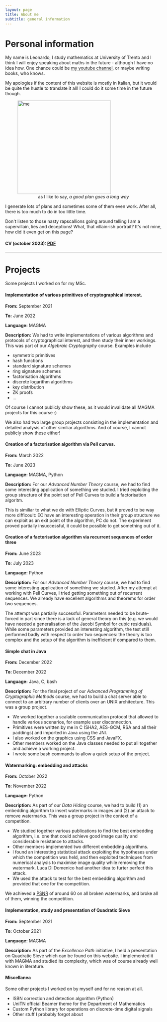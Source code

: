```yaml
---
layout: page
title: About me
subtitle: general information
---
```


# Personal information

My name is Leonardo, I study mathematics at University of Trento and I think I will enjoy speaking about maths in the future - although I have no idea how. 
One chance could be [my youtube channel](https://www.youtube.com/channel/UCO1l67JZBNiNEA2cb8M1fbQ), or maybe writing books, who knows.

My apologies if the content of this website is mostly in Italian, but it would be quite the hustle to translate it all! I could do it some time in the future though.

<figure>
  <img src="https://user-images.githubusercontent.com/64229723/193805618-de2d2594-bd61-48d5-ace9-893dc562eb0c.jpg" alt="me" class="center" width="300"/>
  <figcaption><center>as I like to say, <em>a good plan goes a long way</em></center></figcaption>
</figure>

I generate lots of plans and sometimes some of them even work. After all, there is too much to do in too little time.

Don't listen to those nasty rapscallions going around telling I am a supervillain, lies and deceptions! What, that villain-ish portrait? It's not mine, how did it even get on this page?

#### CV (october 2023): [PDF](https://github.com/PlasmaStark/plasmastark.github.io/files/12927004/cv.eng.pdf)

----------

# Projects 

Some projects I worked on for my MSc.

#### Implementation of various primitives of cryptographical interest.

**From:** September 2021

**To:** June 2022

**Language:** MAGMA

**Description:** We had to write implementations of various algorithms and protocols of cryptographical interest, and then study their inner workings. This was part of our _Algebraic Cryptography_ course. Examples include 
- symmetric primitives
- hash functions
- standard signature schemes
- ring signature schemes
- factorisation algorithms
- discrete logarithm algorithms
- key distribution
- ZK proofs
- ...

Of course I cannot publicly show these, as it would invalidate all MAGMA projects for this course :)

We also had two large group projects consisting in the implementation and detailed analysis of other similiar algorithms. And of course, I cannot publicly show these either!

#### Creation of a factorisation algorithm via Pell curves.

**From:** March 2022

**To:** June 2023

**Language:** MAGMA, Python

**Description:** For our _Advanced Number Theory_ course, we had to find some interesting application of something we studied. I tried exploiting the group structure of the point set of Pell Curves to build a factorisation algoritm. 

This is similiar to what we do with Elliptic Curves, but it proved to be way more difficoult: EC have an interesting operation in their group structure we can exploit as an exit point of the algorithm, PC do not. The experiment proved partially insuccessful, it could be possible to get something out of it.

#### Creation of a factorisation algorithm via recurrent sequences of order three

**From:** June 2023

**To:** July 2023

**Language:** Python

**Description:** For our _Advanced Number Theory_ course, we had to find some interesting application of something we studied. After my attempt at working with Pell Curves, I tried getting something out of recurrent sequences. We already have excellent algorithms and theorems for order two sequences. 

The attempt was partially successful. Parameters needed to be brute-forced in part since there is a lack of general theory on this (e.g. we would have needed a generalisation of the Jacobi Symbol for cubic residuals). While some parameters provided an interesting algorithm, the test still performed badly with respect to order two sequences: the theory is too complex and the setup of the algorithm is inefficient if compared to them.

#### Simple chat in Java

**From:** December 2022

**To:** December 2022

**Language:** Java, C, bash

**Description:** For the final project of our _Advanced Programming of Cryptographic Methods_ course, we had to build a chat server able to connect to an arbitrary number of clients over an UNIX architecture. This was a group project.

- We worked together a scalable communication protocol that allowed to handle various scenarios, for example user disconnection.
- Primitives were written by me in C (SHA2, AES-GCM, RSA and all their paddings) and imported in Java using the JNI.
- I also worked on the graphics using CSS and JavaFX.
- Other members worked on the Java classes needed to put all together and achieve a working project.
- I wrote some bash commands to allow a quick setup of the project.

#### Watermarking: embedding and attacks

**From:** October 2022

**To:** November 2022

**Language:** Python

**Description:** As part of our _Data Hiding_ course, we had to build (1) an embedding algorithm to insert watermarks in images and (2) an attack to remove watermarks. This was a group project in the context of a competition.

- We studied together various publications to find the best embedding algorithm, i.e. one that could achieve good image quality and considerable resistance to attacks.
- Other members implemented two different embedding algorithms.
- I found an interesting statistical attack exploiting the hypotheses under which the competition was held, and then exploited techniques from numerical analysis to maximise image quality while removing the watermark. Luca Di Domenico had another idea to furter perfect this attack. 
- We used the attack to test for the best embedding algorithm and provided that one for the competition.

 We achieved a [PSNR](https://en.wikipedia.org/wiki/Peak_signal-to-noise_ratio) of around 60 on all broken watermarks, and broke all of them, winning the competition.

#### Implementation, study and presentation of Quadratic Sieve

**From:** September 2021

**To:** October 2021

**Language:** MAGMA

**Description:** As part of the _Excellence Path_ initiative, I held a presentation on Quadratic Sieve which can be found on this website. I implemented it with MAGMA and studied its complexity, which was of course already well known in literature. 

#### Miscellanea 

Some other projects I worked on by myself and for no reason at all.
- ISBN correction and detection algorithm (Python)
- UniTN official Beamer theme for the Department of Mathematics
- Custom Python library for operations on discrete-time digital signals
- Other stuff I probably forgot about
